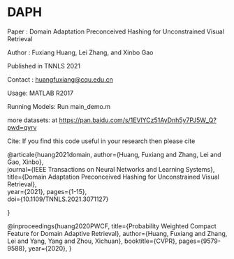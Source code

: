# DAPH
Paper : Domain Adaptation Preconceived Hashing for Unconstrained Visual Retrieval

Author : Fuxiang Huang, Lei Zhang, and Xinbo Gao

Published in TNNLS 2021

Contact : huangfuxiang@cqu.edu.cn


Usage:  MATLAB R2017

Running Models:  Run main_demo.m

more datasets: at https://pan.baidu.com/s/1EVlYCz51AyDnh5y7PJ5W_Q?pwd=qyrv

Cite: If you find this code useful in your research then please cite

@articale{huang2021domain,
  author={Huang, Fuxiang and Zhang, Lei and Gao, Xinbo},  
  journal={IEEE Transactions on Neural Networks and Learning Systems},  
  title={Domain Adaptation Preconceived Hashing for Unconstrained Visual Retrieval},  
  year={2021},
  pages={1-15},  
  doi={10.1109/TNNLS.2021.3071127}
  
}

@inproceedings{huang2020PWCF,
  title={Probability Weighted Compact Feature for Domain Adaptive Retrieval},
  author={Huang, Fuxiang and Zhang, Lei and Yang, Yang and Zhou, Xichuan},
  booktitle={CVPR},
  pages={9579-9588},
  year={2020},
}
